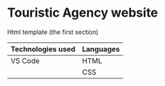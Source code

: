 # Touristic Agency website 
Html template (the first section)

| Technologies used    | Languages | 
| -------- | ------- |
| VS Code  | HTML   |
|      | CSS  |



